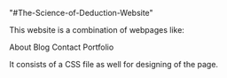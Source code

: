 "#The-Science-of-Deduction-Website" 

This website is a combination of webpages like:

About 
Blog
Contact
Portfolio

It consists of a CSS file as well for designing of the page. 